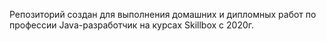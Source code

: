 Репозиторий создан для выполнения домашних и дипломных работ по профессии Java-разработчик на курсах Skillbox с 2020г.
